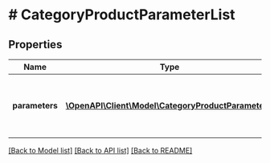 # # CategoryProductParameterList

## Properties

Name | Type | Description | Notes
------------ | ------------- | ------------- | -------------
**parameters** | [**\OpenAPI\Client\Model\CategoryProductParameter[]**](CategoryProductParameter.md) | The list of product parameters supported by the category. | [optional] 

[[Back to Model list]](../../README.md#documentation-for-models) [[Back to API list]](../../README.md#documentation-for-api-endpoints) [[Back to README]](../../README.md)


